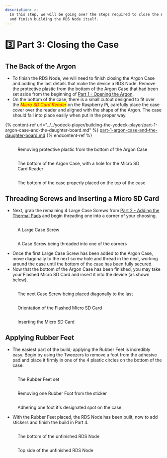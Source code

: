 ```yaml
---
description: >-
  In this step, we will be going over the steps required to close the Argon Case
  and finish building the RDS Node itself.
---
```


# 3️⃣ Part 3: Closing the Case

## The Back of the Argon

* To finish the RDS Node, we will need to finish closing the Argon Case and adding the last details that make the device a RDS Node. Remove the protective plastic from the bottom of the Argon Case that had been set aside from the beginning of [Part 1 - Opening the Argon](../../yodeck-player/building-the-yodeck-player/part-1-argon-case-and-the-daughter-board.md).
* On the bottom of the case, there is a small cutout designed to fit over the _<mark style="color:red;">Micro SD Card Reader</mark>_ on the Raspberry Pi, carefully place the case cover over the reader and aligned with the shape of the Argon. The case should fall into place easily when put in the proper way.

{% content-ref url="../../yodeck-player/building-the-yodeck-player/part-1-argon-case-and-the-daughter-board.md" %}
[part-1-argon-case-and-the-daughter-board.md](../../yodeck-player/building-the-yodeck-player/part-1-argon-case-and-the-daughter-board.md)
{% endcontent-ref %}

<div data-full-width="true">

<figure><img src="../../../../.gitbook/assets/IMG_1322 Medium.jpeg" alt=""><figcaption><p>Removing protective plastic from the bottom of the Argon Case</p></figcaption></figure>

 

<figure><img src="../../../../.gitbook/assets/IMG_1323 Medium.jpeg" alt=""><figcaption><p>The bottom of the Argon Case, with a hole for the Micro SD Card Reader</p></figcaption></figure>

 

<figure><img src="../../../../.gitbook/assets/IMG_1324 Medium.jpeg" alt=""><figcaption><p>The bottom of the case properly placed on the top of the case</p></figcaption></figure>

</div>

## Threading Screws and Inserting a Micro SD Card

* Next, grab the remaining 4 Large Case Screws from [Part 2 - Adding the Thermal Pads](../../yodeck-player/building-the-yodeck-player/part-2-installing-the-pi.md) and begin threading one into a corner of your choosing.

<div>

<figure><img src="../../../../.gitbook/assets/IMG_1325 Medium.jpeg" alt=""><figcaption><p>A Large Case Screw</p></figcaption></figure>

 

<figure><img src="../../../../.gitbook/assets/IMG_1326 Medium.jpeg" alt=""><figcaption><p>A Case Screw being threaded into one of the corners</p></figcaption></figure>

</div>

* Once the first Large Case Screw has been added to the Argon Case, move diagonally to the next screw hole and thread in the next, working around the case until the bottom of the case has been fully secured.
* Now that the bottom of the Argon Case has been finished, you may take your Flashed Micro SD Card and insert it into the device (as shown below).

<div data-full-width="true">

<figure><img src="../../../../.gitbook/assets/IMG_1327 Medium.jpeg" alt=""><figcaption><p>The next Case Screw being placed diagonally to the last</p></figcaption></figure>

 

<figure><img src="../../../../.gitbook/assets/IMG_1328 Medium.jpeg" alt=""><figcaption><p>Orientation of the Flashed Micro SD Card</p></figcaption></figure>

 

<figure><img src="../../../../.gitbook/assets/IMG_1329 Medium.jpeg" alt=""><figcaption><p>Inserting the Micro SD Card</p></figcaption></figure>

</div>

## Applying Rubber Feet

* The easiest part of the build; applying the Rubber Feet is incredibly easy. Begin by using the Tweezers to remove a foot from the adhesive pad and place it firmly in one of the 4 plastic circles on the bottom of the case.

<div data-full-width="true">

<figure><img src="../../../../.gitbook/assets/IMG_1330 Medium.jpeg" alt=""><figcaption><p>The Rubber Feet set</p></figcaption></figure>

 

<figure><img src="../../../../.gitbook/assets/IMG_1331 Medium.jpeg" alt=""><figcaption><p>Removing one Rubber Foot from the sticker</p></figcaption></figure>

 

<figure><img src="../../../../.gitbook/assets/IMG_1332 Medium.jpeg" alt=""><figcaption><p>Adhering one foot it's designated spot on the case</p></figcaption></figure>

</div>

* With the Rubber Feet placed, the RDS Node has been built, now to add stickers and finish the build in Part 4.

<div>

<figure><img src="../../../../.gitbook/assets/IMG_1333 Medium.jpeg" alt=""><figcaption><p>The bottom of the unfinished RDS Node</p></figcaption></figure>

 

<figure><img src="../../../../.gitbook/assets/IMG_1334 Medium.jpeg" alt=""><figcaption><p>Top side of the unfinished RDS Node</p></figcaption></figure>

</div>
